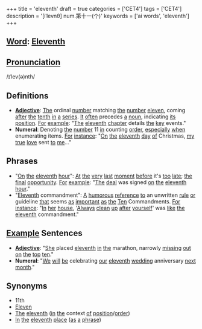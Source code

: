 +++
title = 'eleventh'
draft = true
categories = ['CET4']
tags = ['CET4']
description = '[iˈlevnθ] num.第十一(个)'
keywords = ['ai words', 'eleventh']
+++

## [Word](/en/post/word/): [Eleventh](/en/post/eleventh/)

## [Pronunciation](/en/post/pronunciation/)
/ɪˈlev(ə)nth/

## Definitions
- **[Adjective](/en/post/adjective/)**: [The](/en/post/the/) ordinal [number](/en/post/number/) matching [the](/en/post/the/) [number](/en/post/number/) [eleven](/en/post/eleven/), coming [after](/en/post/after/) [the](/en/post/the/) [tenth](/en/post/tenth/) [in](/en/post/in/) [a](/en/post/a/) [series](/en/post/series/). [It](/en/post/it/) [often](/en/post/often/) precedes [a](/en/post/a/) [noun](/en/post/noun/), indicating [its](/en/post/its/) [position](/en/post/position/). [For](/en/post/for/) [example](/en/post/example/): "[The](/en/post/the/) [eleventh](/en/post/eleventh/) [chapter](/en/post/chapter/) details [the](/en/post/the/) [key](/en/post/key/) events."
- **Numeral**: Denoting [the](/en/post/the/) [number](/en/post/number/) 11 [in](/en/post/in/) counting [order](/en/post/order/), [especially](/en/post/especially/) [when](/en/post/when/) enumerating items. [For](/en/post/for/) [instance](/en/post/instance/): "[On](/en/post/on/) [the](/en/post/the/) [eleventh](/en/post/eleventh/) [day](/en/post/day/) [of](/en/post/of/) Christmas, [my](/en/post/my/) [true](/en/post/true/) [love](/en/post/love/) sent [to](/en/post/to/) [me](/en/post/me/)..."

## Phrases
- "[On](/en/post/on/) [the](/en/post/the/) [eleventh](/en/post/eleventh/) [hour](/en/post/hour/)": [At](/en/post/at/) [the](/en/post/the/) [very](/en/post/very/) [last](/en/post/last/) [moment](/en/post/moment/) [before](/en/post/before/) it's [too](/en/post/too/) [late](/en/post/late/); [the](/en/post/the/) [final](/en/post/final/) [opportunity](/en/post/opportunity/). [For](/en/post/for/) [example](/en/post/example/): "[The](/en/post/the/) [deal](/en/post/deal/) was signed [on](/en/post/on/) [the](/en/post/the/) [eleventh](/en/post/eleventh/) [hour](/en/post/hour/)."
- "[Eleventh](/en/post/eleventh/) commandment": [A](/en/post/a/) [humorous](/en/post/humorous/) [reference](/en/post/reference/) [to](/en/post/to/) an unwritten [rule](/en/post/rule/) [or](/en/post/or/) guideline [that](/en/post/that/) seems [as](/en/post/as/) [important](/en/post/important/) [as](/en/post/as/) [the](/en/post/the/) [Ten](/en/post/ten/) Commandments. [For](/en/post/for/) [instance](/en/post/instance/): "[In](/en/post/in/) [her](/en/post/her/) [house](/en/post/house/), '[Always](/en/post/always/) [clean](/en/post/clean/) [up](/en/post/up/) [after](/en/post/after/) [yourself](/en/post/yourself/)' was [like](/en/post/like/) [the](/en/post/the/) [eleventh](/en/post/eleventh/) commandment."

## [Example](/en/post/example/) Sentences
- **[Adjective](/en/post/adjective/)**: "[She](/en/post/she/) placed [eleventh](/en/post/eleventh/) [in](/en/post/in/) [the](/en/post/the/) marathon, narrowly [missing](/en/post/missing/) [out](/en/post/out/) [on](/en/post/on/) [the](/en/post/the/) [top](/en/post/top/) [ten](/en/post/ten/)."
- **Numeral**: "[We](/en/post/we/) [will](/en/post/will/) [be](/en/post/be/) celebrating [our](/en/post/our/) [eleventh](/en/post/eleventh/) [wedding](/en/post/wedding/) anniversary [next](/en/post/next/) [month](/en/post/month/)."

## Synonyms
- 11th
- [Eleven](/en/post/eleven/)
- [The](/en/post/the/) [eleventh](/en/post/eleventh/) ([in](/en/post/in/) [the](/en/post/the/) context [of](/en/post/of/) [position](/en/post/position/)/[order](/en/post/order/))
- [In](/en/post/in/) [the](/en/post/the/) [eleventh](/en/post/eleventh/) [place](/en/post/place/) ([as](/en/post/as/) [a](/en/post/a/) [phrase](/en/post/phrase/))
